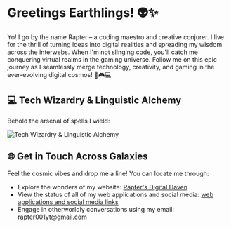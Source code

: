 # Greetings Earthlings! 👽✨

Yo! I go by the name Rapter – a coding maestro and creative conjurer. I live for the thrill of turning ideas into digital realities and spreading my wisdom across the interwebs. When I'm not slinging code, you'll catch me conquering virtual realms in the gaming universe. Follow me on this epic journey as I seamlessly merge technology, creativity, and gaming in the ever-evolving digital cosmos! 🚀🎮💻

## 💻 Tech Wizardry & Linguistic Alchemy

Behold the arsenal of spells I wield:

![Tech Wizardry & Linguistic Alchemy](https://go-skill-icons.vercel.app/api/icons?i=html,css,js,php,python,flask,sqlite,vscode,linux,cloudflare,docker,github,git,nginx)

## 🌐 Get in Touch Across Galaxies

Feel the cosmic vibes and drop me a line! You can locate me through:

- Explore the wonders of my website: [Rapter's Digital Haven](https://rapter.pages.dev)
- View the status of all of my web applications and social media: [web applications and social media links](https://status.rapter.pro)
- Engage in otherworldly conversations using my email: rapter001yt@gmail.com
